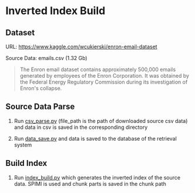 # Inverted Index Build

## Dataset

URL: https://www.kaggle.com/wcukierski/enron-email-dataset

Source Data: emails.csv (1.32 Gb)

> The Enron email dataset contains approximately 500,000 emails generated by employees of the Enron Corporation. It was obtained by the Federal Energy Regulatory Commission during its investigation of Enron's collapse.

## Source Data Parse

1. Run [csv_parse.py](csv_parse.py) (file_path is the path of downloaded source csv data) and data in csv is saved in the corresponding directory

2. Run [data_save.py](data_save.py) and data is saved to the database of the retrieval system
   
## Build Index

1. Run [index_build.py](index_build.py) which generates the inverted index of the source data. SPIMI is used and chunk parts is saved in the chunk path